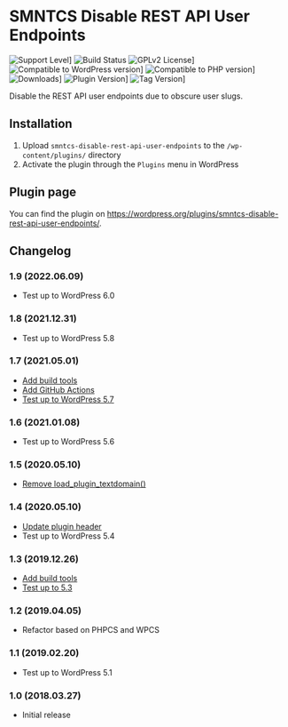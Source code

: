 # SMNTCS Disable REST API User Endpoints

![Support Level](https://img.shields.io/badge/support-active-green.svg)]
![Build Status](https://github.com/nielslange/smntcs-disable-rest-api-user-endpoints/actions/workflows/test.yml/badge.svg)
![GPLv2 License](https://img.shields.io/github/license/nielslange/smntcs-disable-rest-api-user-endpoints.svg)]
![Compatible to WordPress version](https://plugintests.com/plugins/smntcs-disable-rest-api-user-endpoints/wp-badge.svg)]
![Compatible to PHP version](https://plugintests.com/plugins/smntcs-disable-rest-api-user-endpoints/php-badge.svg)]
![Downloads](https://img.shields.io/wordpress/plugin/dt/smntcs-disable-rest-api-user-endpoints.svg)]
![Plugin Version](https://img.shields.io/wordpress/plugin/v/smntcs-disable-rest-api-user-endpoints.svg)]
![Tag Version](https://img.shields.io/github/tag/nielslange/smntcs-disable-rest-api-user-endpoints.svg)]

Disable the REST API user endpoints due to obscure user slugs.

## Installation

1. Upload `smntcs-disable-rest-api-user-endpoints` to the `/wp-content/plugins/` directory
2. Activate the plugin through the `Plugins` menu in WordPress

## Plugin page

You can find the plugin on <https://wordpress.org/plugins/smntcs-disable-rest-api-user-endpoints/>.

## Changelog

### 1.9 (2022.06.09)

* Test up to WordPress 6.0

### 1.8 (2021.12.31)

* Test up to WordPress 5.8

### 1.7 (2021.05.01)

* [Add build tools](https://github.com/nielslange/smntcs-disable-rest-api-user-endpoints/issues/21)
* [Add GitHub Actions](https://github.com/nielslange/smntcs-disable-rest-api-user-endpoints/issues/23)
* [Test up to WordPress 5.7](https://github.com/nielslange/smntcs-disable-rest-api-user-endpoints/issues/25)

### 1.6 (2021.01.08)

* Test up to WordPress 5.6

### 1.5 (2020.05.10)

* [Remove load_plugin_textdomain()](https://github.com/nielslange/smntcs-disable-rest-api-user-endpoints/issues/7)

### 1.4 (2020.05.10)

* [Update plugin header](https://github.com/nielslange/smntcs-disable-rest-api-user-endpoints/issues/5)
* Test up to WordPress 5.4

### 1.3 (2019.12.26)

* [Add build tools](https://github.com/nielslange/smntcs-disable-rest-api-user-endpoints/issues/3)
* [Test up to 5.3](https://github.com/nielslange/smntcs-disable-rest-api-user-endpoints/issues/2)

### 1.2 (2019.04.05)

* Refactor based on PHPCS and WPCS

### 1.1 (2019.02.20)

* Test up to WordPress 5.1

### 1.0 (2018.03.27)

* Initial release

